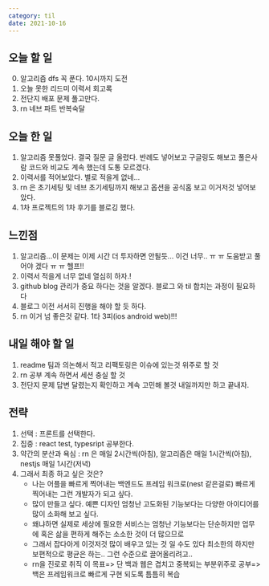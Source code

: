```yaml
---
category: til
date: 2021-10-16
---
```


## 오늘 할 일

0. 알고리즘 dfs 꼭 푼다. 10시까지 도전
1. 오늘 못한 리드미 이력서 회고록
2. 전단지 배포 문제 풀고만다.
3. rn 네브 파트 반복숙달

## 오늘 한 일

1. 알고리즘 못풀었다. 결국 질문 글 올렸다. 반례도 넣어보고 구글링도 해보고 풀은사람 코드와 비교도 계속 했는데 도통 모르겠다.
2. 이력서를 적어보았다. 별로 적을게 없네...
3. rn 은 초기세팅 및 네브 초기세팅까지 해보고 옵션을 공식홈 보고 이거저것 넣어보았다.
4. 1차 프로젝트의 1차 후기를 블로깅 했다.

## 느낀점

1. 알고리즘...이 문제는 이제 시간 더 투자하면 안될듯... 이건 너무.. ㅠ ㅠ 도움받고 풀어야 겠다 ㅠ ㅠ 헬프!!
2. 이력서 적을게 너무 없네 열심히 하자.!
3. github blog 관리가 중요 하다는 것을 알겠다. 블로그 와 til 합치는 과정이 필요하다
4. 블로그 이전 서서히 진행을 해야 할 듯 하다.
5. rn 이거 넘 좋은것 같다. 1타 3피(ios android web)!!!

## 내일 해야 할 일

1. readme 팀과 의논해서 적고 리팩토링은 이슈에 있는것 위주로 할 것
2. rn 공부 계속 하면서 세션 충실 할 것
3. 전단지 문제 답변 달렸는지 확인하고 계속 고민해 볼것 내일까지만 하고 끝내자.

## 전략

1. 선택 : 프론트를 선택한다.
2. 집중 : react test, typesript 공부한다.
3. 약간의 분산과 욕심 : rn 은 매일 2시간씩(아침), 알고리즘은 매일 1시간씩(아침), nestjs 매일 1시간(저녁)
4. 그래서 최종 하고 싶은 것은?
   - 나는 어플을 빠르게 찍어내는 백엔드도 프레임 워크로(nest 같은걸로) 빠르게 찍어내는 그런 개발자가 되고 싶다.
   - 많이 만들고 싶다. 예쁜 디자인 엄청난 고도화된 기능보다는 다양한 아이디어를 많이 소화해 보고 싶다.
   - 왜냐하면 실제로 세상에 필요한 서비스는 엄청난 기능보다는 단순하지만 업무에 혹은 삶을 편하게 해주는 소소한 것이 더 많으므로
   - 그래서 잡다아게 이것저것 많이 배우고 있는 것 일 수도 있다 최소한의 하지만 보편적으로 평균은 하는.. 그런 수준으로 끌어올리려고..
   - rn을 진로로 취직 이 목표=> 단 백과 웹은 겹치고 중복되는 부분위주로 공부=> 백은 프레임워크로 빠르게 구현 되도록 틈틈히 복습

